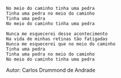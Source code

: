     No meio do caminho tinha uma pedra
    Tinha uma pedra no meio do caminho
    Tinha uma pedra
    No meio do caminho tinha uma pedra
    
    Nunca me esquecerei desse acontecimento
    Na vida de minhas retinas tão fatigadas
    Nunca me esquecerei que no meio do caminho
    Tinha uma pedra
    Tinha uma pedra no meio do caminho
    No meio do caminho tinha uma pedra


Autor: Carlos Drummond de Andrade
